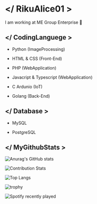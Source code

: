 # </ RikuAlice01 >
 I am working at ME Group Enterprise 🤗

## </ CodingLanguege >
- Python (ImageProcessing)

- HTML & CSS (Front-End)

- PHP (WebApplication)

- Javacript & Typescript (WebApplication)

- C Ardunio (IoT)

- Golang (Back-End)


## </ Database >
- MySQL

- PostgreSQL


## </ MyGithubStats >
![Anurag's GitHub stats](https://github-readme-stats.vercel.app/api?username=RikuAlice01&show_icons=true&theme=radical)

![Contribution Stats](https://github-contribution-stats.vercel.app/api/?username=RikuAlice01)

![Top Langs](https://github-readme-stats.vercel.app/api/top-langs/?username=RikuAlice01)

![trophy](https://github-profile-trophy.vercel.app/?username=RikuAlice01&theme=onedark&row=1&column7)

![Spotify recently played](https://spotify-recently-played-readme.vercel.app/api?user=21smwadtyanpzd3p64ozfqp4q&width=1000)

